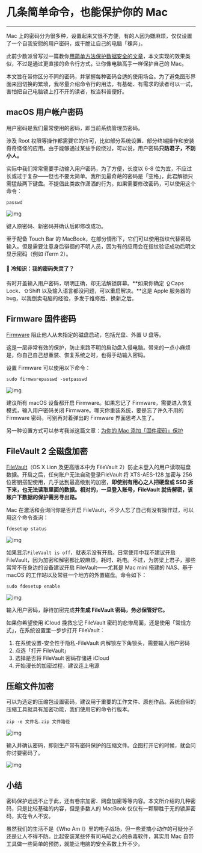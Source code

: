 # 几条简单命令，也能保护你的 Mac

------

Mac 上的密码分为很多种，设置起来又很不方便，有的人因为嫌麻烦，仅仅设置了一个自我安慰的用户密码，或干脆让自己的电脑「裸奔」。

此前少数派曾写过一篇教你[用简单方法保护数据安全的文章](https://sspai.com/post/41363)，本文实现的效果类似，不过是通过更直接的命令行方式，让你像电脑高手一样保护自己的 Mac。

本文旨在带你区分不同的密码，并掌握每种密码合适的使用场合。为了避免图形界面来回切换的繁琐，我尽量介绍命令行的用法，有基础、有需求的读者可以一试，害怕把自己电脑锁上打不开的读者，权当科普便好。

## macOS 用户帐户密码

用户密码是我们最常使用的密码，即当前系统管理员密码。

涉及 Root 权限等操作都需要它的许可，比如部分系统设置、部分终端操作和安装奇奇怪怪的应用。由于能够通过某些手段绕过，可以说，用户密码**只防君子，不防小人。**

实际中我们常常需要手动输入用户密码，为了方便，长度以 6-8 位为宜，不应过长或过于复杂——但也不要太简单。我所见最奇葩的密码是「空格」，此君解锁只需猛敲两下键盘。不提倡此类故作潇洒的行为。如果需要修改密码，可以使用这个命令：

`passwd`

![img](https://cdn.sspai.com/2017/10/25/dfb216bf4ace5811fd66951f3e7587ee.png?imageView2/2/w/1120/q/90/interlace/1/ignore-error/1)

键入原密码、新密码并确认后即修改成功。

至于配备 Touch Bar 的 MacBook，在部分情形下，它们可以使用指纹代替密码输入。但是需要注意身后徘徊的不明人员，因为有的应用会在指纹验证成功后明文显示密码（例如 iTerm 2）。

#### 👀 冷知识：我的密码失灵了？

有时开盖输入用户密码，明明正确，却无法解锁屏幕。**如果你确定 ⇪Caps Lock、⇧Shift 以及输入语言都没问题，可以重启解决。**这是 Apple 服务器的 bug，以我倒卖电脑的经验，多发于维修后、换新之后。

## Firmware 固件密码

[Firmware](https://support.apple.com/en-us/HT204455) 阻止他人从未指定的磁盘启动，包括光盘、外置 U 盘等。

这是一层非常有效的保护，防止来路不明的启动盘入侵电脑。带来的一点小麻烦是，你自己自己想重装、恢复系统之时，也得手动输入密码。

设置 Firmware 可以使用以下命令：

`sudo firmwarepasswd -setpasswd`

![img](https://cdn.sspai.com/2017/10/25/ed0d0fcdc4d4768f454d1c89905c5ad1.png?imageView2/2/w/1120/q/90/interlace/1/ignore-error/1)

建议所有 macOS 设备都开启 Firmware。如果忘记了 Firmware，需要进入恢复模式，输入用户密码关闭 Firmware。哪天你重装系统，要是忘了许久不用的 Firmware 密码，可别再对着弹出的 Firmware 界面思考人生了。

另一种设置方式可以参考我派这篇文章：[为你的 Mac 添加「固件密码」保护](https://sspai.com/post/33355)

## FileVault 2 全磁盘加密

[FileVault](https://support.apple.com/zh-cn/HT204837)（OS X Lion 及更高版本中为 FileVault 2）防止未登入的用户读取磁盘数据。开启之后，任何账户无法自动登录FileVault 将 XTS-AES-128 加密与 256 位密钥搭配使用，几乎达到最高级别的加密，**即使别有用心之人把硬盘或 SSD 拆下来，也无法读取里面的数据。相对的，一旦登入账号，FileVault 就告解密，该账户下数据的保护需另寻出路。**

Mac 在激活和会询问你是否开启 FileVault，不少人忘了自己有没有操作过，可以用这个命令查询：

`fdesetup status`

![img](https://cdn.sspai.com/2017/10/25/078828517d649e37fdda491935273758.png?imageView2/2/w/1120/q/90/interlace/1/ignore-error/1)

如果显示`FileVault is off`，就表示没有开启。日常使用中我不建议开启 FileVault，因为加密和解密都比较麻烦，耗时、耗电。不过，为防梁上君子，那些常常不在身边的设备建议开启 FileVault——尤其是 Mac mini 搭建的 NAS、基于 macOS 的工作站以及常驻一个地方的外置磁盘。命令如下：

`sudo fdesetup enable`

![img](https://cdn.sspai.com/2017/10/25/48056d82241c0249775bce0d25729d87.png?imageView2/2/w/1120/q/90/interlace/1/ignore-error/1)

输入用户密码，静待加密完成**并生成 FileVault 密码，务必保管好它。**

如果你希望使用 iCloud 挽救忘记 FileVault 密码的悲惨局面，还是使用「常规方式」，在系统设置里一步步打开 FileVault：

1. 在系统设置-安全性于隐私-FileVault 内解锁左下角锁头，需要输入用户密码
2. 点选「打开 FileVault」
3. 选择是否将 FileVault 密码存储进 iCloud
4. 开始漫长的加密过程，建议连上电源

## 压缩文件加密

可以为选定的压缩包设置密码，建议用于重要的工作文件、原创作品。系统自带的压缩工具就具有加密功能，我们使用它的命令行版本。

`zip -e 文件名.zip 文件路径`

![img](https://cdn.sspai.com/2017/10/25/1b447ec4440a7f7d6a276aa87de34109.png?imageView2/2/w/1120/q/90/interlace/1/ignore-error/1)

输入并确认密码，即刻生产带有密码保护的压缩文件。企图打开它的时候，就会问你讨要密码了。

![img](https://cdn.sspai.com/2017/10/25/fd4d1472a692577f74498859ed0dd011.gif?imageView2/2/w/1120/q/90/interlace/1/ignore-error/1)

## 小结

密码保护远远不止于此，还有卷宗加密、网盘加密等等内容。本文所介绍的几种密码，只是比较基础的内容，但是多数人的 MacBook 仅仅有一颗聊胜于无的锁屏密码，实在令人不安。

虽然我们的生活不是《Who Am I》里的电子战场，但一些爱搞小动作的可疑分子还是让人不得不防。比起安装某些怀有司马昭之心的杀毒软件，其实用 Mac 自带工具做一些简单的预防，就能让电脑的安全系数上升不少。